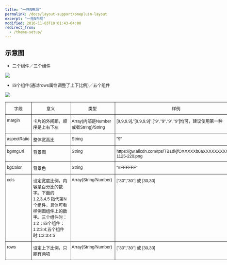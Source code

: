 ```yaml
---
title: "一拖N布局"
permalink: /docs/layout-support/oneplusn-layout
excerpt: "一拖N布局"
modified: 2016-11-03T10:01:43-04:00
redirect_from:
  - /theme-setup/
---
```


## 示意图

* 二个组件／三个组件

![](https://gw.alicdn.com/tfs/TB16PZ9QXXXXXXAapXXXXXXXXXX-445-401.png)

* 四个组件(通过rows属性调整了上下比例)／五个组件

![](https://gw.alicdn.com/tfs/TB1RldNQpXXXXaTXXXXXXXXXXXX-443-406.png)


<style type="text/css">
.tg  {border-collapse:collapse;border-spacing:0;}
.tg td{font-family:Arial, sans-serif;font-size:14px;padding:10px 5px;border-style:solid;border-width:1px;overflow:hidden;word-break:normal;}
.tg th{font-family:Arial, sans-serif;font-size:14px;font-weight:normal;padding:10px 5px;border-style:solid;border-width:1px;overflow:hidden;word-break:normal;}
.tg .tg-yw4l{vertical-align:top}
</style>
<table class="tg" style="undefined;table-layout: fixed; width: 766px">
<colgroup>
<col style="width: 93px">
<col style="width: 321px">
<col style="width: 167px">
<col style="width: 185px">
</colgroup>
  <tr>
    <th class="tg-yw4l">字段</th>
    <th class="tg-yw4l">意义</th>
    <th class="tg-yw4l">类型</th>
    <th class="tg-yw4l">样例</th>
  </tr>
  <tr>
    <td class="tg-yw4l">margin</td>
    <td class="tg-yw4l">卡片的外间距，顺序是上右下左</td>
    <td class="tg-yw4l">Array(内部是Number或者String)/String</td>
    <td class="tg-yw4l">[9,9,9,9],"[9,9,9,9]",["9","9","9","9"]均可，建议使用第一种</td>
  </tr>
  <tr>
    <td class="tg-yw4l">aspectRatio</td>
    <td class="tg-yw4l">整体宽高比</td>
    <td class="tg-yw4l">String</td>
    <td class="tg-yw4l">"9"</td>
  </tr>
  <tr>
    <td class="tg-yw4l">bgImgUrl</td>
    <td class="tg-yw4l">背景图</td>
    <td class="tg-yw4l">String</td>
    <td class="tg-yw4l">https://gw.alicdn.com/tps/TB1dkjfOXXXXXb0aXXXXXXXXXXX-1125-220.png</td>
  </tr>
  <tr>
    <td class="tg-yw4l">bgColor</td>
    <td class="tg-yw4l">背景色</td>
    <td class="tg-yw4l">String</td>
    <td class="tg-yw4l">"#FFFFFF"</td>
  </tr>
  <tr>
    <td class="tg-yw4l">cols</td>
    <td class="tg-yw4l">设定宽度比例，内容是百分比的数字。下面的1,2,3,4,5 指代第N个组件，具体可看样例图组件上的数字。三个组件时：1:2；四个组件：1:2:3:4;五个组件时:1:2:3:4:5</td>
    <td class="tg-yw4l">Array(String/Number)</td>
    <td class="tg-yw4l">["30","30"] 或  [30,30]</td>
  </tr>
  <tr>
    <td class="tg-yw4l">rows</td>
    <td class="tg-yw4l">设定上下比例，只能有两项</td>
    <td class="tg-yw4l">Array(String/Number)</td>
    <td class="tg-yw4l">["30","30"] 或  [30,30]</td>
  </tr>
</table>


